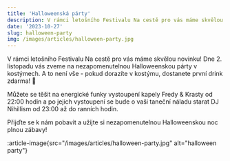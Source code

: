 ```yaml
---
title: 'Halloweenská párty'
description: V rámci letošního Festivalu Na cestě pro vás máme skvělou novinku! Dne 2. listopadu vás zveme na nezapomenutelnou Halloweenskou párty v kostýmech. A to není vše - pokud dorazíte v kostýmu, dostanete první drink zdarma! 🎃
date: '2023-10-27'
slug: halloween-party
img: /images/articles/halloween-party.jpg
---
```


V rámci letošního Festivalu Na cestě pro vás máme skvělou novinku! Dne 2. listopadu vás zveme na nezapomenutelnou Halloweenskou párty v kostýmech. A to není vše - pokud dorazíte v kostýmu, dostanete první drink zdarma! 🎃

Můžete se těšit na energické funky vystoupení kapely Fredy & Krasty od 22:00 hodin a po jejich vystoupení se bude o vaši taneční náladu starat DJ Nihillism od 23:00 až do ranních hodin.

Přijďte se k nám pobavit a užijte si nezapomenutelnou Halloweenskou noc plnou zábavy!

:article-image{src="/images/articles/halloween-party.jpg" alt="halloween party"}